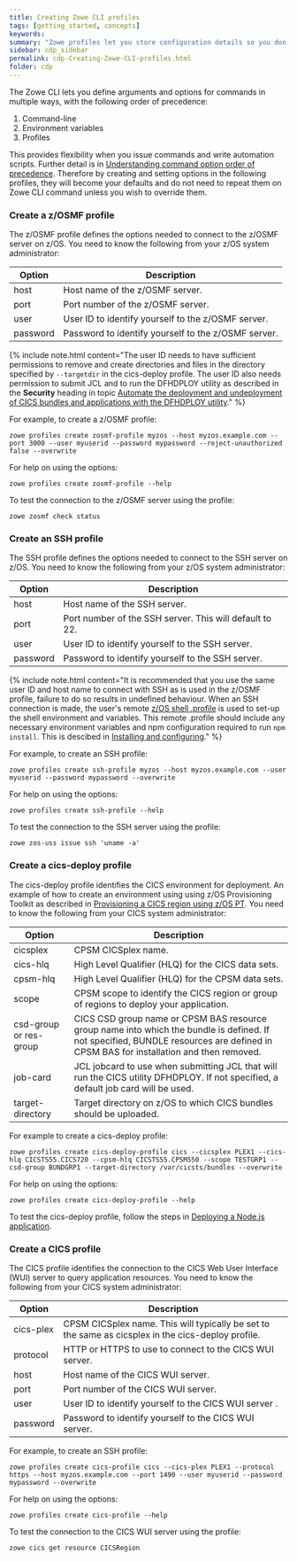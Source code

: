 ```yaml
---
title: Creating Zowe CLI profiles
tags: [getting_started, concepts]
keywords:
summary: "Zowe profiles let you store configuration details so you don't have to repeat them every time you use a Zowe CLI command."
sidebar: cdp_sidebar
permalink: cdp-Creating-Zowe-CLI-profiles.html
folder: cdp
---
```


The Zowe CLI lets you define arguments and options for commands in multiple ways, with the following order of precedence:

1. Command-line
2. Environment variables
3. Profiles

This provides flexibility when you issue commands and write automation scripts. Further detail is in [Understanding command option order of precedence](https://zowe.github.io/docs-site/latest/user-guide/cli-configuringcli.html#understanding-command-option-order-of-precedence). Therefore by creating and setting options in the following profiles, they will become your defaults and do not need to repeat them on Zowe CLI command unless you wish to override them.

### Create a z/OSMF profile

The z/OSMF profile defines the options needed to connect to the z/OSMF server on z/OS. You need to know the following from your z/OS system administrator:

| Option | Description |
| --- | --- |
| host | Host name of the z/OSMF server. |
| port | Port number of the z/OSMF server. |
| user | User ID to identify yourself to the z/OSMF server. |
| password | Password to identify yourself to the z/OSMF server. |

{% include note.html content="The user ID needs to have sufficient permissions to remove and create directories and files in the directory specified by `--targetdir` in the cics-deploy profile. The user ID also needs permission to submit JCL and to run the DFHDPLOY utility as described in the **Security** heading in topic [Automate the deployment and undeployment of CICS bundles and applications with the DFHDPLOY utility](https://www.ibm.com/support/knowledgecenter/SSGMCP_5.5.0/applications/deploying/dfhdploy_overview.html)." %}

For example, to create a z/OSMF profile:

```console
zowe profiles create zosmf-profile myzos --host myzos.example.com --port 3000 --user myuserid --password mypassword --reject-unauthorized false --overwrite
```

For help on using the options:

```console
zowe profiles create zosmf-profile --help
```

To test the connection to the z/OSMF server using the profile:

```console
zowe zosmf check status
```

### Create an SSH profile

The SSH profile defines the options needed to connect to the SSH server on z/OS. You need to know the following from your z/OS system administrator:

| Option | Description |
| --- | --- |
| host | Host name of the SSH server. |
| port | Port number of the SSH server. This will default to 22. |
| user | User ID to identify yourself to the SSH server. |
| password | Password to identify yourself to the SSH server. |

{% include note.html content="It is recommended that you use the same user ID and host name to connect with SSH as is used in the z/OSMF profile, failure to do so results in undefined behaviour. When an SSH connection is made, the user's remote [z/OS shell .profile](https://www.ibm.com/support/knowledgecenter/en/SSLTBW_2.3.0/com.ibm.zos.v2r3.bpxa400/cupro.htm) is used to set-up the shell environment and variables. This remote .profile should include any necessary environment variables and npm configuration required to run `npm install`. This is descibed in [Installing and configuring](https://www.ibm.com/support/knowledgecenter/SSTRRS_6.0.0/com.ibm.nodejs.zos.v6.doc/install.htm)." %}

For example, to create an SSH profile:

```console
zowe profiles create ssh-profile myzos --host myzos.example.com --user myuserid --password mypassword --overwrite
```

For help on using the options:

```console
zowe profiles create ssh-profile --help
```

To test the connection to the SSH server using the profile:

```console
zowe zos-uss issue ssh 'uname -a'
```

### Create a cics-deploy profile

The cics-deploy profile identifies the CICS environment for deployment. An example of how to create an environment using using z/OS Provisioning Toolkit as described in [Provisioning a CICS region using z/OS PT](cdp-Provisioning-a-CICS-region-using-zospt). You need to know the following from your CICS system administrator:

| Option | Description |
| --- | --- |
| cicsplex | CPSM CICSplex name. |
| cics-hlq | High Level Qualifier \(HLQ\) for the CICS data sets. |
| cpsm-hlq | High Level Qualifier \(HLQ\) for the CPSM data sets. |
| scope | CPSM scope to identify the CICS region or group of regions to deploy your application. |
| csd-group or res-group | CICS CSD group name or CPSM BAS resource group name into which the bundle is defined. If not specified, BUNDLE resources are defined in CPSM BAS for installation and then removed. |
| job-card | JCL jobcard to use when submitting JCL that will run the CICS utility DFHDPLOY. If not specified, a default job card will be used. |
| target-directory | Target directory on z/OS to which CICS bundles should be uploaded. |

For example to create a cics-deploy profile:

```console
zowe profiles create cics-deploy-profile cics --cicsplex PLEX1 --cics-hlq CICSTS55.CICS720 --cpsm-hlq CICSTS55.CPSM550 --scope TESTGRP1 --csd-group BUNDGRP1 --target-directory /var/cicsts/bundles --overwrite
```

For help on using the options:

```console
zowe profiles create cics-deploy-profile --help
```

To test the cics-deploy profile, follow the steps in [Deploying a Node.js application](cdp-Deploying-a-nodejs-application).

### Create a CICS profile

The CICS profile identifies the connection to the CICS Web User Interface (WUI) server to query application resources. You need to know the following from your CICS system administrator:

| Option | Description |
| --- | --- |
| cics-plex | CPSM CICSplex name. This will typically be set to the same as cicsplex in the cics-deploy profile. |
| protocol | HTTP or HTTPS to use to connect to the CICS WUI server. |
| host | Host name of the CICS WUI server. |
| port | Port number of the CICS WUI server. |
| user | User ID to identify yourself to the CICS WUI server . |
| password | Password to identify yourself to the CICS WUI server. |

For example, to create an SSH profile:

```console
zowe profiles create cics-profile cics --cics-plex PLEX1 --protocol https --host myzos.example.com --port 1490 --user myuserid --password mypassword --overwrite
```

For help on using the options:

```console
zowe profiles create cics-profile --help
```

To test the connection to the CICS WUI server using the profile:

```console
zowe cics get resource CICSRegion
```
